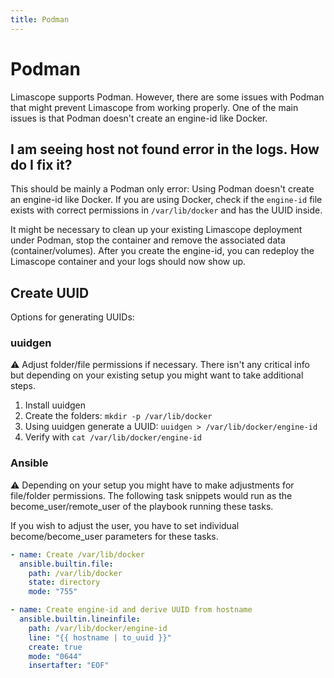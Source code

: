 ```yaml
---
title: Podman
---
```


# Podman

Limascope supports Podman. However, there are some issues with Podman that might prevent Limascope from working properly. One of the main issues is that Podman doesn't create an engine-id like Docker.

## I am seeing host not found error in the logs. How do I fix it?

This should be mainly a Podman only error: Using Podman doesn't create an engine-id like Docker.
If you are using Docker, check if the `engine-id` file exists with correct permissions in `/var/lib/docker` and has the UUID inside.

It might be necessary to clean up your existing Limascope deployment under Podman, stop the container and remove the associated data (container/volumes). After you create the engine-id, you can redeploy the Limascope container and your logs should now show up.

## Create UUID

Options for generating UUIDs:

### uuidgen

:warning: Adjust folder/file permissions if necessary. There isn't any critical info but depending on your existing setup you might want to take additional steps.

1. Install uuidgen
2. Create the folders: `mkdir -p /var/lib/docker`
3. Using uuidgen generate a UUID: `uuidgen > /var/lib/docker/engine-id`
4. Verify with `cat /var/lib/docker/engine-id`

### Ansible

:warning: Depending on your setup you might have to make adjustments for file/folder permissions. The following task snippets would run as the become_user/remote_user of the playbook running these tasks.

If you wish to adjust the user, you have to set individual become/become_user parameters for these tasks.

```yaml
- name: Create /var/lib/docker
  ansible.builtin.file:
    path: /var/lib/docker
    state: directory
    mode: "755"

- name: Create engine-id and derive UUID from hostname
  ansible.builtin.lineinfile:
    path: /var/lib/docker/engine-id
    line: "{{ hostname | to_uuid }}"
    create: true
    mode: "0644"
    insertafter: "EOF"
```

